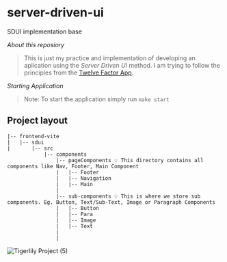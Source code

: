 # server-driven-ui
SDUI implementation base

*About this reposiory*
> This is just my practice and implementation of developing an aplication using the *Server Driven UI* method. I am trying to follow the principles from the [Twelve Factor App](https://12factor.net/).  

*Starting Application*
  > Note: To start the application simply run `make start`

## Project layout
```
|-- frontend-vite
|   |-- sdui
|       |-- src
            |-- components
                |-- pageComponents 💡 This directory contains all components like Nav, Footer, Main Component
                |   |-- Footer
                |   |-- Navigation
                |   |-- Main
                |
                |-- sub-components 💡 This is where we store sub components. Eg. Button, Text/Sub-Text, Image or Paragraph Components
                |   |-- Button
                |   |-- Para
                |   |-- Image
                |   |-- Text
                |
                |
```
  
  
![Tigerlily Project (5)](https://user-images.githubusercontent.com/61228520/188310223-4f035d87-0459-42aa-b383-9627eea291ea.png)
